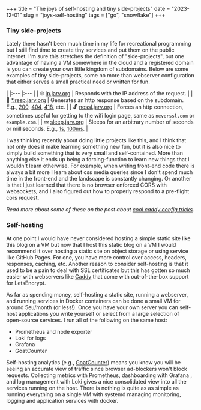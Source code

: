 +++
title = "The joys of self-hosting and tiny side-projects"
date = "2023-12-01"
slug = "joys-self-hosting"
tags = ["go", "snowflake"]
+++

<style>

div.proj table {
  border-collapse: collapse;
  width: 100%;
}
div.proj td {
  padding: 10px;
  text-align: center;
  vertical-align: top;
  border-bottom: 1px solid #000;
}
div.proj td:nth-child(odd) {
  border-right: 2px solid #000;
}
div.proj td:first-child {
  white-space: nowrap;
}
div.proj tr:last-child td {
  border-bottom: none;
}

</style>
### Tiny side-projects

Lately there hasn't been much time in my life for recreational programming but I still find time to create tiny services and put them on the public internet.
I'm sure this stretches the definition of "side-projects", but one advantage of having a VM somewhere in the cloud and a registered domain is you can create your own little kingdom of subdomains.
Below are some examples of tiny side-projects, some no more than webserver configuration that either serves a small practical need or written for fun.


<div class="proj">

|
|:--- |:--- |
| 🌐 [ip.jarv.org](//ip.jarv.org) | Responds with the IP address of the request. |
| 🤯 [\*.resp.jarv.org](//500.resp.jarv.org) | Generates an http response based on the subdomain. E.g., [200](//200.resp.jarv.org), [404](//404.resp.jarv.org), [418](//418.resp.jarv.org), etc. |
| 🔓 [nossl.jarv.org](//nossl.jarv.org) | Forces an http connection, sometimes useful for getting to the wifi login page, same as `neverssl.com` or `example.com`.|
| 💤 [sleep.jarv.org](//sleep.jarv.org) | Sleeps for an arbitrary number of seconds or milliseconds. E.g., [1s](//sleep.jarv.org/1), [100ms](//sleep.jarv.org/100ms). |

</div>

I was thinking recently about doing little projects like this, and I think that not only does it make learning something new fun, but it is also nice to simply build something that is very small and self-contained.
More than anything else it ends up being a forcing-function to learn new things that I wouldn't learn otherwise.
For example, when writing front-end code there is always a bit more I learn about css media queries since I don't spend much time in the front-end and the landscape is constantly changing.
Or another is that I just learned that there is no browser enforced CORS with websockets, and I also figured out how to properly respond to a pre-flight cors request.

_Read more about some of these on the post about [cool caddy config tricks](/posts/cool-caddy-config-tricks/)._

### Self-hosting

At one point I would have never considered hosting a simple static site like this blog on a VM but now that I host this static blog on a VM I would recommend it over hosting a static site on object storage or using service like GitHub Pages.
For one, you have more control over access, headers, responses, caching, etc.
Another reason to consider self-hosting is that it used to be a pain to deal with SSL certificates but this has gotten so much easier with webservers like [Caddy](https://caddyserver.com/) that come with out-of-the-box support for LetsEncrypt.

As far as spending money, self-hosting a static site, running a webserver, and running services in Docker containers can be done a small VM for around 5eu/month (or less!).
Once you have your own server you can self-host applications you write yourself or select from a large selection of open-source services.
I run all of the following on the same host:

- Prometheus and node exporter
- Loki for logs
- Grafana
- GoatCounter

Self-hosting analytics (e.g., [GoatCounter](https://www.goatcounter.com)) means you know you will be seeing an accurate view of traffic since browser ad-blockers won't block requests.
Collecting metrics with Prometheus, dashboarding with Grafana , and log management with Loki gives a nice consolidated view into all the services running on the host.
There is nothing is quite as as simple as running everything on a single VM with systemd managing monitoring, logging and application services with docker.
